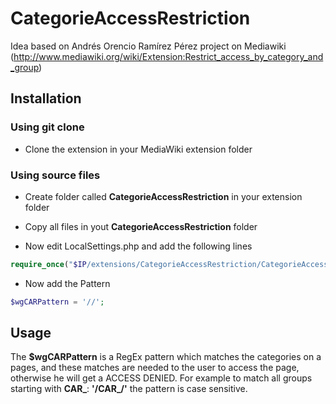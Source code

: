 CategorieAccessRestriction
==========================

Idea based on Andrés Orencio Ramírez Pérez project on Mediawiki (http://www.mediawiki.org/wiki/Extension:Restrict_access_by_category_and_group)

## Installation

### Using git clone
- Clone the extension in your MediaWiki extension folder

### Using source files
- Create folder called **CategorieAccessRestriction** in your extension folder
- Copy all files in yout **CategorieAccessRestriction** folder

- Now edit LocalSettings.php and add the following lines
```php
require_once("$IP/extensions/CategorieAccessRestriction/CategorieAccessRestriction.php");
```

- Now add the Pattern
```php
$wgCARPattern = '//';
```

## Usage
The **$wgCARPattern** is a RegEx pattern which matches the categories on a pages, and these matches are needed to the user to access the page, otherwise he will get a ACCESS DENIED.
For example to match all groups starting with **CAR_**: **'/CAR_/'** the pattern is case sensitive.